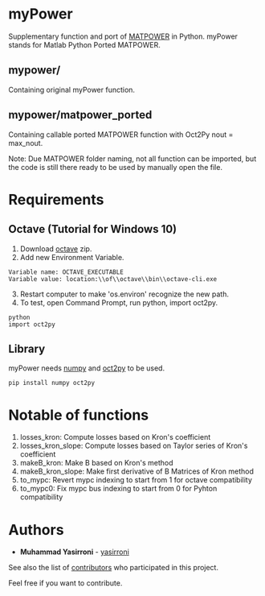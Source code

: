 # myPower
Supplementary function and port of [MATPOWER](https://github.com/MATPOWER/matpower) in Python. myPower stands for Matlab Python Ported MATPOWER.

## mypower/
Containing original myPower function.

## mypower/matpower_ported
Containing callable ported MATPOWER function with Oct2Py nout = max_nout.

Note: Due MATPOWER folder naming, not all function can be imported, but the code is still there ready to be used by manually open the file.

# Requirements
## Octave (Tutorial for Windows 10)
1. Download [octave](https://www.gnu.org/software/octave/download.html) zip.
2. Add new Environment Variable.

```
Variable name: OCTAVE_EXECUTABLE
Variable value: location:\\of\\octave\\bin\\octave-cli.exe
```

3. Restart computer to make 'os.environ' recognize the new path.
4. To test, open Command Prompt, run python, import oct2py.

```
python
import oct2py
```

## Library
myPower needs [numpy](https://github.com/numpy/numpy) and [oct2py](https://github.com/blink1073/oct2py) to be used.
```
pip install numpy oct2py
```
# Notable of functions
1. losses_kron: Compute losses based on Kron's coefficient
2. losses_kron_slope: Compute losses based on Taylor series of Kron's coefficient
3. makeB_kron: Make B based on Kron's method
4. makeB_kron_slope: Make first derivative of B Matrices of Kron method
5. to_mypc: Revert mypc indexing to start from 1 for octave compatibility
6. to_mypc0: Fix mypc bus indexing to start from 0 for Pyhton compatibility

# Authors
* **Muhammad Yasirroni** - [yasirroni](https://github.com/yasirroni)

See also the list of [contributors](https://github.com/yasirroni/myPower/graphs/contributors) who participated in this project.

Feel free if you want to contribute.